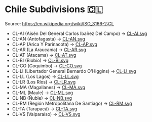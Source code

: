 # Chile Subdivisions 🇨🇱

Source: https://en.wikipedia.org/wiki/ISO_3166-2:CL

* CL-AI (Aisén Del General Carlos Ibañez Del Campo) -> [CL-AI.svg](https://github.com/amckenna41/iso3166-flag-icons/blob/main/iso3166-2-icons/CL/CL-AI.svg)
* CL-AN (Antofagasta) -> [CL-AN.svg](https://github.com/amckenna41/iso3166-flag-icons/blob/main/iso3166-2-icons/CL/CL-AN.svg)
* CL-AP (Arica Y Parinacota) -> [CL-AP.svg](https://github.com/amckenna41/iso3166-flag-icons/blob/main/iso3166-2-icons/CL/CL-AP.svg)
* CL-AR (La Araucanía) -> [CL-AR.svg](https://github.com/amckenna41/iso3166-flag-icons/blob/main/iso3166-2-icons/CL/CL-AR.svg)
* CL-AT (Atacama) -> [CL-AT.svg](https://github.com/amckenna41/iso3166-flag-icons/blob/main/iso3166-2-icons/CL/CL-AT.svg)
* CL-BI (Biobío) -> [CL-BI.svg](https://github.com/amckenna41/iso3166-flag-icons/blob/main/iso3166-2-icons/CL/CL-BI.svg)
* CL-CO (Coquimbo) -> [CL-CO.svg](https://github.com/amckenna41/iso3166-flag-icons/blob/main/iso3166-2-icons/CL/CL-CO.svg)
* CL-LI (Libertador General Bernardo O'Higgins) -> [CL-LI.svg](https://github.com/amckenna41/iso3166-flag-icons/blob/main/iso3166-2-icons/CL/CL-LI.svg)
* CL-LL (Los Lagos) -> [CL-LL.svg](https://github.com/amckenna41/iso3166-flag-icons/blob/main/iso3166-2-icons/CL/CL-LL.svg)
* CL-LR (Los Ríos) -> [CL-LR.svg](https://github.com/amckenna41/iso3166-flag-icons/blob/main/iso3166-2-icons/CL/CL-LR.svg)
* CL-MA (Magallanes) -> [CL-MA.svg](https://github.com/amckenna41/iso3166-flag-icons/blob/main/iso3166-2-icons/CL/CL-MA.svg)
* CL-ML (Maule) -> [CL-ML.svg](https://github.com/amckenna41/iso3166-flag-icons/blob/main/iso3166-2-icons/CL/CL-ML.svg)
* CL-NB (Ñuble) -> [CL-NB.svg](https://github.com/amckenna41/iso3166-flag-icons/blob/main/iso3166-2-icons/CL/CL-NB.svg)
* CL-RM (Región Metropolitana De Santiago) -> [CL-RM.svg](https://github.com/amckenna41/iso3166-flag-icons/blob/main/iso3166-2-icons/CL/CL-RM.svg)
* CL-TA (Tarapacá) -> [CL-TA.svg](https://github.com/amckenna41/iso3166-flag-icons/blob/main/iso3166-2-icons/CL/CL-TA.svg)
* CL-VS (Valparaíso) -> [CL-VS.svg](https://github.com/amckenna41/iso3166-flag-icons/blob/main/iso3166-2-icons/CL/CL-VS.svg)
